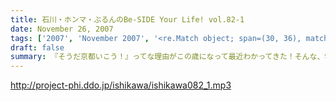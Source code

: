 ```yaml
---
title: 石川・ホンマ・ぶるんのBe-SIDE Your Life! vol.82-1
date: November 26, 2007
tags: ['2007', 'November 2007', '<re.Match object; span=(30, 36), match='vol.82'>']
draft: false
summary: 『そうだ京都いこう！』ってな理由がこの歳になって最近わかってきた！そんな、学園祭ツアーファイナル！ありがたいことに、わたくしも地方講演初の同行だったのですが、全国各地にこうしてリスナーがいてくれることがなによりのチカラになります！遊びに来てくれたあなた、そして、呼んでくれた学生リスナー諸氏には感謝です。そして、フツーに聴いてくれているリスナーのあなたともいつか「ふれあい」ができると良いですネ！！NAMAE
---
```


http://project-phi.ddo.jp/ishikawa/ishikawa082_1.mp3
